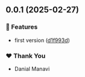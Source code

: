 ## 0.0.1 (2025-02-27)


### 🚀 Features

- first version ([d1f993d](https://github.com/DManavi/lambda_init/commit/d1f993d))

### ❤️  Thank You

- Danial Manavi